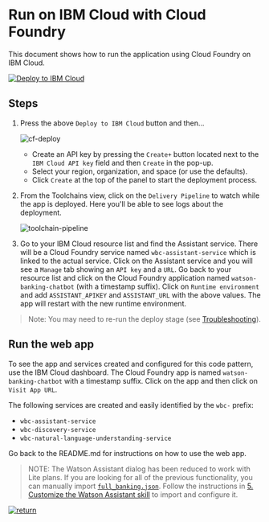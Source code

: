 # Run on IBM Cloud with Cloud Foundry

This document shows how to run the application using Cloud Foundry on IBM Cloud.

[![Deploy to IBM Cloud](https://cloud.ibm.com/devops/setup/deploy/button_x2.png)](https://cloud.ibm.com/devops/setup/deploy?repository=https://github.com/tamln/watson-banking-chatbot.git)

## Steps

1. Press the above `Deploy to IBM Cloud` button and then...

   ![cf-deploy](images/cf_deploy.png)

   * Create an API key by pressing the `Create+` button located next to the `IBM Cloud API key` field and then `Create` in the pop-up.
   * Select your region, organization, and space (or use the defaults).
   * Click `Create` at the top of the panel to start the deployment process.

2. From the Toolchains view, click on the `Delivery Pipeline` to watch while the app is deployed. Here you'll be able to see logs about the deployment.

   ![toolchain-pipeline](images/toolchain-pipeline.png)

3. Go to your IBM Cloud resource list and find the Assistant service. There will be a Cloud Foundry service named `wbc-assistant-service` which is linked to the actual service. Click on the Assistant service and you will see a `Manage` tab showing an `API key` and a `URL`. Go back to your resource list and click on the Cloud Foundry application named `watson-banking-chatbot` (with a timestamp suffix). Click on `Runtime environment` and add `ASSISTANT_APIKEY` and `ASSISTANT_URL` with the above values. The app will restart with the new runtime environment.

> Note: You may need to re-run the deploy stage (see [Troubleshooting](https://github.com/tamln/watson-banking-chatbot#Troubleshooting)).

## Run the web app

To see the app and services created and configured for this code pattern, use the IBM Cloud dashboard. The Cloud Foundry app is named `watson-banking-chatbot` with a timestamp suffix. Click on the app and then click on `Visit App URL`.

The following services are created and easily identified by the `wbc-` prefix:

* `wbc-assistant-service`
* `wbc-discovery-service`
* `wbc-natural-language-understanding-service`

Go back to the README.md for instructions on how to use the web app.

> NOTE: The Watson Assistant dialog has been reduced to work with Lite plans. If you are looking for all of the previous functionality, you can manually import [`full_banking.json`](../../data/conversation/workspaces/full_banking.json). Follow the instructions in [5. Customize the Watson Assistant skill](../../README.md#5-customize-the-watson-assistant-skill) to import and configure it.

[![return](https://raw.githubusercontent.com/IBM/pattern-utils/master/deploy-buttons/return.png)](../../README.md#4-use-the-web-app)
